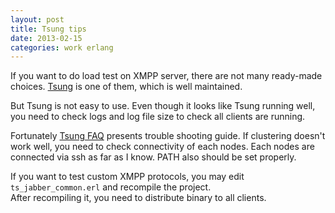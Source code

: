 ```yaml
---
layout: post
title: Tsung tips
date: 2013-02-15
categories: work erlang
---
```


If you want to do load test on XMPP server, there are not many ready-made choices.
[Tsung](http://tsung.erlang-projects.org) is one of them, which is well maintained.

But Tsung is not easy to use.
Even though it looks like Tsung running well, you need to check logs and log file size
to check all clients are running.

Fortunately [Tsung FAQ](http://tsung.erlang-projects.org/user_manual.html#htoc82)
presents trouble shooting guide.
If clustering doesn't work well, you need to check connectivity of each nodes.
Each nodes are connected via ssh as far as I know. PATH also should be set properly.

If you want to test custom XMPP protocols,
you may edit `ts_jabber_common.erl` and recompile the project.  
After recompiling it, you need to distribute binary to all clients.
